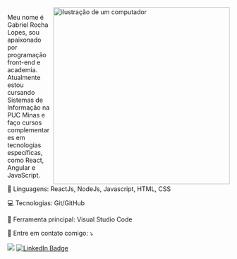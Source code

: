 <img src="https://raw.githubusercontent.com/MicaelliMedeiros/micaellimedeiros/master/image/computer-illustration.png" alt="ilustração de um computador" min-width="400px" max-width="400px" width="400px" align="right">

<p align="left"> 
  Meu nome é Gabriel Rocha Lopes, sou apaixonado por programação front-end e academia.<br> Atualmente estou cursando Sistemas de Informação na PUC Minas e faço cursos complementares em tecnologias específicas, como React, Angular e JavaScript.
</p>

<p align="left">
  🦄 Linguagens: ReactJs, NodeJs, Javascript, HTML, CSS
</p>

<p align="left">
  💻 Tecnologias: Git/GitHub
</p>

<p align="left">
  💼 Ferramenta principal: Visual Studio Code
</p>

<p align="left">
  📨 Entre em contato comigo: ⤵️
</p>

<p align="left">
  <a href="#">
    <img src="https://img.shields.io/badge/rochagabriel125@gmail.com-D14836?style=flat-square&logo=gmail&logoColor=white"></a>
  <a href="https://www.linkedin.com/in/gabrielrhl/">
    <img src="https://img.shields.io/badge/LinkedIn-0077B5?style=flat-square&logo=linkedin&logoColor=white" alt="LinkedIn Badge"></a>
</p>
